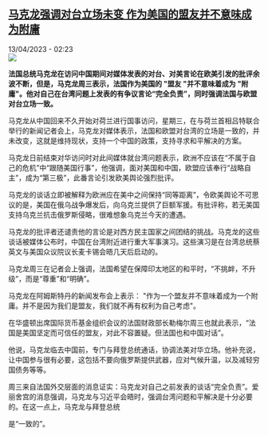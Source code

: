 <!--1681346703000-->
[马克龙强调对台立场未变 作为美国的盟友并不意味成为附庸](https://www.rfi.fr/cn/%E4%B8%AD%E5%9B%BD/20230413-%E9%A9%AC%E5%85%8B%E9%BE%99%E5%BC%BA%E8%B0%83%E5%AF%B9%E5%8F%B0%E7%AB%8B%E5%9C%BA%E6%9C%AA%E5%8F%98-%E4%BD%9C%E4%B8%BA%E7%BE%8E%E5%9B%BD%E7%9A%84%E7%9B%9F%E5%8F%8B%E5%B9%B6%E4%B8%8D%E6%84%8F%E5%91%B3%E6%88%90%E4%B8%BA%E9%99%84%E5%BA%B8)
------

<div>13/04/2023 - 02:23</div><img src="https://s.rfi.fr/media/display/07377fce-d991-11ed-83c0-005056bf30b7/w:1280/p:16x9/AP23102442955792.jpg"><p><strong>法国总统马克龙在访问中国期间对媒体发表的对台、对美言论在欧美引发的批评余波不断，但是，马克龙周三表示，法国作为美国的 "盟友 "并不意味着成为 "附庸"。他对自己在台湾问题上发表的有争议言论“完全负责”，同时强调法国与欧盟对台立场一致。                    </strong></p><div><p><span><span><span><span><span><span>马克龙从中国回来不久开始对荷兰进行国事访问，星期三，在与荷兰首相吕特联合举行的新闻记者会上，马克龙对媒体表示，法国和欧盟对台湾的立场是一致的，并未改变，这就是维持现状，支持一个中国的政策，支持寻求和平解决的方案。</span></span></span></span></span></span></p><p><span><span><span><span><span><span>马克龙日前结束对华访问时对此间媒体就台湾问题表示，欧洲不应该在</span></span><span>“</span><span><span>不属于自己的危机</span></span><span>”</span><span><span>中</span></span><span>“</span><span><span>跟随美国行事</span></span><span>”</span><span><span>，他强调，面对美国和中国，欧盟应该奉行</span></span><span>“</span><span><span>战略自主</span></span><span>”</span><span><span>，成为</span></span><span>“</span><span><span>第三极</span></span><span>”</span><span><span>，此番言论引发欧美舆论强烈批评。</span></span></span></span></span></span></p><p><span><span><span><span><span><span>马克龙的谈话立即被解释为欧洲应在美中之间保持</span></span><span>“</span><span><span>同等距离</span></span><span>”</span><span><span>，令欧美舆论不可思议的是，美国在俄乌战争爆发后，向乌克兰提供了巨额军援。有批评称，若无美国支持乌克兰抗击俄罗斯侵略，很难想象乌克兰今天的遭遇。</span></span></span></span></span></span></p><p><span><span><span><span><span><span>马克龙的批评者还谴责他的言论是对西方民主国家之间团结的挑战。马克龙的这些谈话被媒体公布时，中国在台湾附近进行重大军事演习。这些演习是在台湾总统蔡英文与美国众议院议长麦卡锡会晤几天后启动的。</span></span></span></span></span></span></p><p><span><span><span><span><span><span>马克龙周三在记者会上强调，法国希望在保障印太地区的和平时，</span></span><span>“</span><span><span>不挑衅，不升级</span></span><span>”</span><span><span>，而是</span></span><span>“</span><span><span>尊重</span></span><span>”</span><span><span>和</span></span><span>“</span><span><span>明确</span></span><span>”</span><span><span>。</span></span></span></span></span></span></p><p><span><span><span><span><span><span>马克龙在阿姆斯特丹的新闻发布会上表示： "作为一个盟友并不意味着成为一个附庸。并不是因为我们是盟友，我们就不再有权利为自己考虑"。</span></span></span></span></span></span></p><p><span><span><span><span><span><span>在华盛顿出席国际货币基金组织会议的法国财政部长勒梅尔周三也就此表示，</span></span><span>“</span><span><span>法国是美国坚定而可信任的盟友，对此不容置疑。但法国也和中国对话</span></span><span>”</span><span><span>。</span></span></span></span></span></span></p><p><span><span><span><span><span><span>他说，马克龙临去中国前，专门与拜登总统通话，协调法美对华立场。他补充说，让中国参与很有必要，这包括不要向俄罗斯提供武器，应对气候升温，以及减轻穷国债务等等。</span></span></span></span></span></span></p><p><span><span><span><span><span><span>周三来自法国外交层面的消息证实：马克龙对自己之前发表的谈话</span></span><span>“</span><span><span>完全负责</span></span><span>”</span><span><span>。爱丽舍宫的消息强调，马克龙与习近平会晤时，强调台湾问题和平解决是十分必要的。在这一点上，马克龙与拜登总统</span></span></span></span></span></span></p><p><span><span><span><span><span><span>是</span></span><span>“</span><span><span>一致的</span></span><span>”</span><span><span>。</span></span></span></span></span></span></p><div data-selfpromo-newsletter></div><div data-selfpromo-app></div></div>
